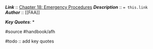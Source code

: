 ***Link***      :: [Chapter 18: Emergency Procedures](https://www.faa.gov/sites/faa.gov/files/regulations_policies/handbooks_manuals/aviation/airplane_handbook/19_afh_ch18.pdf)
***Description***      :: `= this.link`
***Author*** :: [[FAA]]

***Key Quotes***:
* 

#source #handbook/afh 

#todo :: add key quotes
